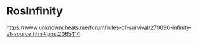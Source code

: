 # RosInfinity
https://www.unknowncheats.me/forum/rules-of-survival/270090-infinity-v1-source.html#post2065414

